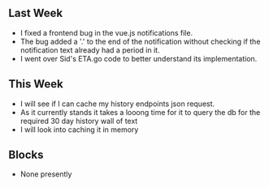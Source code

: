 ## Last Week
* I fixed a frontend bug in the vue.js notifications file.
* The bug added a '.' to the end of the notification without checking if the notification text already had a period in it. 
* I went over Sid's ETA.go code to better understand its implementation.


## This Week
* I will see if I can cache my history endpoints json request.
* As it currently stands it takes a looong time for it to query the db for the required 30 day history wall of text
* I will look into caching it in memory


## Blocks
* None presently
